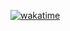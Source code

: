 [![wakatime](https://wakatime.com/badge/user/e2c69551-b483-4867-aea9-5c11122b4c42.svg)](https://wakatime.com/@e2c69551-b483-4867-aea9-5c11122b4c42)
